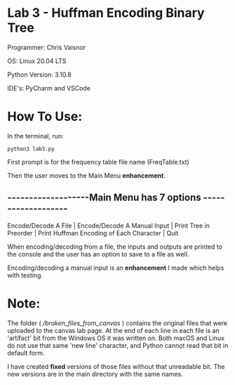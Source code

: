 # Lab 3 - Huffman Encoding Binary Tree
Programmer: Chris Vaisnor

OS: Linux 20.04 LTS

Python Version: 3.10.8

IDE's: PyCharm and VSCode

# How To Use:
In the terminal, run:

```commandline
python3 lab3.py
```
First prompt is for the frequency table file name (FreqTable.txt)

Then the user moves to the Main Menu **enhancement**.

## -------------------Main Menu has 7 options -------------------

Encode/Decode A File | Encode/Decode A Manual Input | Print Tree in Preorder | Print Huffman Encoding of Each Character | Quit

When encoding/decoding from a file, the inputs and outputs are printed to the console and the user has an option to save to a file as well. 

Encoding/decoding a manual input is an **enhancement** I made which helps with testing.

# Note:
The folder ( */broken_files_from_canvas* ) contains the original files that were uploaded to the canvas lab page. At the end of each line in each file is an 'artifact' bit from the Windows OS it was written on. Both macOS and Linux do not use that same 'new line' character, and Python cannot read that bit in default form.

I have created **fixed** versions of those files without that unreadable bit. The new versions are in the main directory with the same names.